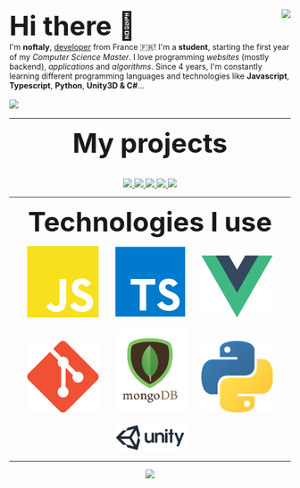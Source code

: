 
<img align="right" src="https://github-readme-stats.vercel.app/api?username=noftaly&show_icons=true&hide_border=true" />
<font size="10">
<b>Hi there 👋</b>
</font>
<br>
I'm <b>noftaly</b>, <u>developer</u> from France 🇫🇷! I'm a <b>student</b>, starting the first year of my <i>Computer Science Master</i>. I love programming <i>websites</i> (mostly backend), <i>applications</i> and <i>algorithms</i>. Since 4 years, I'm constantly learning different programming languages and technologies like <b>Javascript</b>, <b>Typescript</b>, <b>Python</b>, <b>Unity3D & C#</b>...
<br><br>
<img src="https://img.shields.io/badge/DISCORD-noftaly%230359-7289DA?style=for-the-badge" />

___

<p align="center">
	<font size="10">
		<b>My projects</b>
	</font>
	<br>
	<br>
	<br>
	<a href="https://github.com/Skript-MC/Swan">
		<img src="https://github-readme-stats.vercel.app/api/pin/?username=Skript-MC&repo=Swan" />
	</a>
	<a href="https://github.com/noftaly/minefield">
		<img src="https://github-readme-stats.vercel.app/api/pin/?username=noftaly&repo=MineField" />
	</a>
	<a href="https://github.com/noftaly/trello-clone">
		<img src="https://github-readme-stats.vercel.app/api/pin/?username=noftaly&repo=trello-clone" />
	</a>
	<a href="https://github.com/noftaly/coinsrun">
		<img src="https://github-readme-stats.vercel.app/api/pin/?username=noftaly&repo=CoinsRun" />
	</a>
	<a href="https://github.com/noftaly/laddergame">
		<img src="https://github-readme-stats.vercel.app/api/pin/?username=noftaly&repo=LadderGame" />
	</a>
</p>

___

<p align="center">
	<font size="10">
		<b>Technologies I use</b>
	</font>
</p>

<p align="center">
	<img src="https://raw.githubusercontent.com/noftaly/noftaly/master/images/javascript.png" width="128"/>
	&nbsp;&nbsp;&nbsp;&nbsp;&nbsp;
	<img src="https://raw.githubusercontent.com/noftaly/noftaly/master/images/typescript.png" width="128"/>
	&nbsp;&nbsp;&nbsp;&nbsp;&nbsp;
	<img src="https://raw.githubusercontent.com/noftaly/noftaly/master/images/vuejs.png" width="128" />
	<br>
	<br>
	<img src="https://raw.githubusercontent.com/noftaly/noftaly/master/images/git.png" width="128" />
	&nbsp;&nbsp;&nbsp;&nbsp;&nbsp;
	<img src="https://raw.githubusercontent.com/noftaly/noftaly/master/images/mongodb.png" width="128" />
	&nbsp;&nbsp;&nbsp;&nbsp;&nbsp;
	<img src="https://raw.githubusercontent.com/noftaly/noftaly/master/images/python.png" width="128" />
	<br><br>
	<img src="https://raw.githubusercontent.com/noftaly/noftaly/master/images/unity.png" width="128" />
</p>

___

<p align="center">
	<img src="https://raw.githubusercontent.com/noftaly/noftaly/master/images/animoji.png" width="128"/>
</p>
